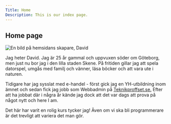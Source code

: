 ```yaml
---
Title: Home
Description: This is our index page.
---
```


<article class="text-article">

<h1 class="h1-border-bottom">Home page</h1>

<p class="david-container"><img class="david" src="image/david.jpg?h=300&w=300&crop-to-fit&q=100" alt="En bild på hemsidans skapare, David"></p>
<p>Jag heter David. Jag är 25 år gammal och uppvuxen söder om Göteborg, men just nu bor jag i den lilla staden Skene. På fritiden gillar jag att spela datorspel, umgås med familj och vänner, läsa böcker och att vara ute i naturen.</p>
<p>Tidigare har jag sysslat med e-handel - först gick jag en YH-utbildning inom ämnet och sedan fick jag jobb som Webbadmin på <a href="https://www.teknikproffset.se">Teknikproffset.se.</a> Efter att ha jobbat där i några år kände jag dock att det var dags att prova på något nytt och here I am.</p>
<p>Det här har varit en rolig kurs tycker jag! Även om vi ska bli programmerare är det trevligt att variera det man gör.</p>
</article>